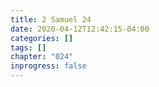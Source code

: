 ```yaml
---
title: 2 Samuel 24
date: 2020-04-12T12:42:15-04:00
categories: []
tags: []
chapter: "024"
inprogress: false
---
```


